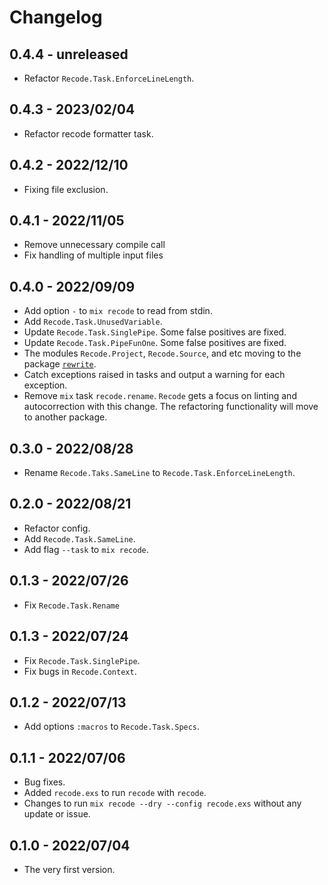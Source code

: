 # Changelog

## 0.4.4 - unreleased

+ Refactor `Recode.Task.EnforceLineLength`.

## 0.4.3 - 2023/02/04

+ Refactor recode formatter task.

## 0.4.2 - 2022/12/10

+ Fixing file exclusion.

## 0.4.1 - 2022/11/05

+ Remove unnecessary compile call
+ Fix handling of multiple input files

## 0.4.0 - 2022/09/09

+ Add option `-` to `mix recode` to read from stdin.
+ Add `Recode.Task.UnusedVariable`.
+ Update `Recode.Task.SinglePipe`. Some false positives are fixed.
+ Update `Recode.Task.PipeFunOne`. Some false positives are fixed.
+ The modules `Recode.Project`, `Recode.Source`, and etc moving to the package
  [`rewrite`](https://github.com/hrzndhrn/rewrite).
+ Catch exceptions raised in tasks and output a  warning for each exception.
+ Remove `mix` task `recode.rename`. `Recode` gets a focus on linting and
  autocorrection with this change. The refactoring functionality will move to
  another package.


## 0.3.0 - 2022/08/28

+ Rename `Recode.Taks.SameLine` to `Recode.Task.EnforceLineLength`.

## 0.2.0 - 2022/08/21

+ Refactor config.
+ Add `Recode.Task.SameLine`.
+ Add flag `--task` to `mix recode`.

## 0.1.3 - 2022/07/26

+ Fix `Recode.Task.Rename`

## 0.1.3 - 2022/07/24

+ Fix `Recode.Task.SinglePipe`.
+ Fix bugs in `Recode.Context`.

## 0.1.2 - 2022/07/13

+ Add options `:macros` to `Recode.Task.Specs`.

## 0.1.1 - 2022/07/06

+ Bug fixes.
+ Added `recode.exs` to run `recode` with `recode`.
+ Changes to run `mix recode --dry --config recode.exs` without any update or
  issue.

## 0.1.0 - 2022/07/04

+ The very first version.
